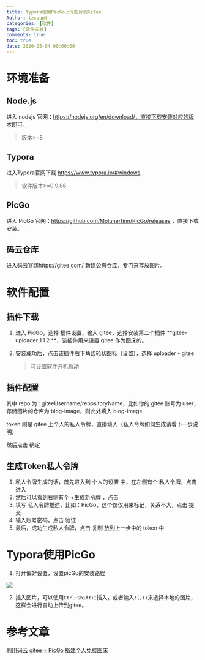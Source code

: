 ```yaml
---
title: Typora使用PicGo上传图片到Gitee
Author: tzcqupt
categories: [软件]
tags: [软件安装]
comments: true
toc: true
date: 2020-05-04 00:00:00
---
```


# 环境准备

## Node.js

进入 nodejs 官网：https://nodejs.org/en/download/，直接下载安装对应的版本即可。

> 版本>=8

## Typora

进入Typora官网下载 https://www.typora.io/#windows

> 软件版本>=0.9.86

## PicGo

进入 PicGo 官网：https://github.com/Molunerfinn/PicGo/releases ，直接下载安装。

## 码云仓库

进入码云官网https://gitee.com/ 新建公有仓库，专门来存放图片。

# 软件配置

## 插件下载

1. 进入 PicGo，选择 插件设置，输入 gitee，选择安装第二个插件 **gitee-uploader 1.1.2 **，该插件用来设置 gitee 作为图床的。

2. 安装成功后，点击该插件右下角齿轮状图标（设置），选择 uploader - gitee

   > 可设置软件开机启动

## 插件配置

其中 repo 为 : giteeUsername/repositoryName，比如你的 gitee 账号为 user，存储图片的仓库为 blog-image，则此处填入 blog-image

token 则是 gitee 上个人的私人令牌，直接填入（私人令牌如何生成请看下一步说明）

然后点击 确定

## 生成Token私人令牌

1. 私人令牌生成的话，首先进入到 个人的设置 中，在左侧有个 私人令牌，点击进入
2. 然后可以看到右侧有个 +生成新令牌 ，点击
3. 填写 私人令牌描述，比如：PicGo，这个仅仅用来标记，关系不大，点击 提交
4. 输入账号密码，点击 验证
5. 最后，成功生成私人令牌，点击 复制 放到上一步中的 token 中

# Typora使用PicGo

1. 打开偏好设置，设置picGo的安装路径

![](https://gitee.com/tzcqupt/blog-image/raw/master/img/typora设置picGo.PNG)

2. 插入图片，可以使用`Ctrl+Shift+I`插入，或者输入`![]()`来选择本地的图片，这样会进行自动上传到gitee。

# 参考文章

[利用码云 gitee + PicGo 搭建个人免费图床](https://msd.misuland.com/pd/4146263467944314736)

